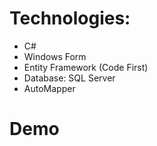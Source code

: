 # Technologies:
- C#
- Windows Form
- Entity Framework (Code First)
- Database: SQL Server
- AutoMapper
# Demo
